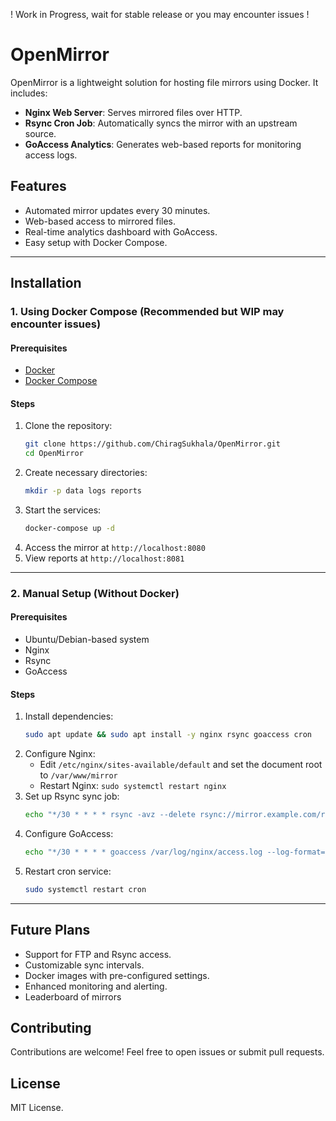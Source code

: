 ! Work in Progress, wait for stable release or you may encounter issues !
# OpenMirror

OpenMirror is a lightweight solution for hosting file mirrors using Docker. It includes:

- **Nginx Web Server**: Serves mirrored files over HTTP.
- **Rsync Cron Job**: Automatically syncs the mirror with an upstream source.
- **GoAccess Analytics**: Generates web-based reports for monitoring access logs.

## Features
- Automated mirror updates every 30 minutes.
- Web-based access to mirrored files.
- Real-time analytics dashboard with GoAccess.
- Easy setup with Docker Compose.

---

## Installation
### **1. Using Docker Compose (Recommended but WIP may encounter issues)**

#### Prerequisites
- [Docker](https://docs.docker.com/get-docker/)
- [Docker Compose](https://docs.docker.com/compose/install/)

#### Steps
1. Clone the repository:
   ```sh
   git clone https://github.com/ChiragSukhala/OpenMirror.git
   cd OpenMirror
   ```
2. Create necessary directories:
   ```sh
   mkdir -p data logs reports
   ```
3. Start the services:
   ```sh
   docker-compose up -d
   ```
4. Access the mirror at `http://localhost:8080`
5. View reports at `http://localhost:8081`

---

### **2. Manual Setup (Without Docker)**

#### Prerequisites
- Ubuntu/Debian-based system
- Nginx
- Rsync
- GoAccess

#### Steps
1. Install dependencies:
   ```sh
   sudo apt update && sudo apt install -y nginx rsync goaccess cron
   ```
2. Configure Nginx:
   - Edit `/etc/nginx/sites-available/default` and set the document root to `/var/www/mirror`
   - Restart Nginx: `sudo systemctl restart nginx`
3. Set up Rsync sync job:
   ```sh
   echo "*/30 * * * * rsync -avz --delete rsync://mirror.example.com/repo /var/www/mirror" | sudo tee -a /etc/crontab
   ```
4. Configure GoAccess:
   ```sh
   echo "*/30 * * * * goaccess /var/log/nginx/access.log --log-format=COMBINED --output=/var/www/mirror/reports.html" | sudo tee -a /etc/crontab
   ```
5. Restart cron service:
   ```sh
   sudo systemctl restart cron
   ```

---

## Future Plans
- Support for FTP and Rsync access.
- Customizable sync intervals.
- Docker images with pre-configured settings.
- Enhanced monitoring and alerting.
- Leaderboard of mirrors

## Contributing
Contributions are welcome! Feel free to open issues or submit pull requests.

## License
MIT License.


